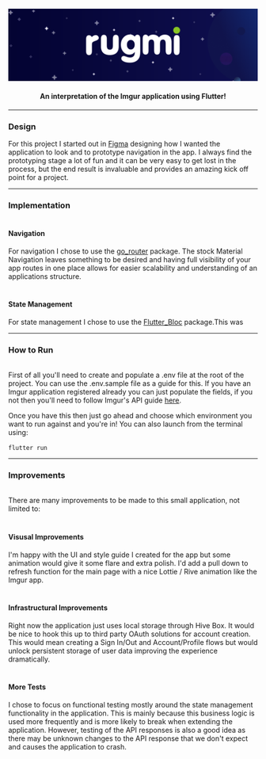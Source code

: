 <p align="center">
  <picture>
    <img src="./assets/images/repo_image.png">
  </picture>
  <h4 align="center">An interpretation of the Imgur application using Flutter!</h4>
</p>

---

### Design

For this project I started out in [Figma](https://www.figma.com/design/GV0LV0pmyXxfweXvBi6VYR/Rugmi-app?node-id=0-1&t=NIKVUKn1YVBNpHcI-1) designing how I wanted the application to look and to prototype navigation in the app. I always find the prototyping stage a lot of fun and it can be very easy to get lost in the process, but the end result is invaluable and provides an amazing kick off point for a project.

---

### Implementation

<div style="padding: 1px"></div>

#### Navigation

For navigation I chose to use the [go_router](<[https](https://pub.dev/packages/go_router)://pub.dev/packages/flutter_bloc>) package. The stock Material Navigation leaves something to be desired and having full visibility of your app routes in one place allows for easier scalability and understanding of an applications structure.

<div style="padding: 3px"></div>

#### State Management

For state management I chose to use the [Flutter_Bloc](https://pub.dev/packages/flutter_bloc) package.This was

---

### How to Run

<div style="padding: 1px"></div>

First of all you'll need to create and populate a .env file at the root of the project. You can use the .env.sample file as a guide for this. If you have an Imgur application registered already you can just populate the fields, if you not then you'll need to follow Imgur's API guide [here](https://apidocs.imgur.com/).

Once you have this then just go ahead and choose which environment you want to run against and you're in! You can also launch from the terminal using:

```#bash
flutter run
```

---

### Improvements

<div style="padding: 1px"></div>

There are many improvements to be made to this small application, not limited to:

<div style="padding: 3px"></div>

#### Visusal Improvements

I'm happy with the UI and style guide I created for the app but some animation would give it some flare and extra polish. I'd add a pull down to refresh function for the main page with a nice Lottie / Rive animation like the Imgur app.

<div style="padding: 3px"></div>

#### Infrastructural Improvements

Right now the application just uses local storage through Hive Box. It would be nice to hook this up to third party OAuth solutions for account creation. This would mean creating a Sign In/Out and Account/Profile flows but would unlock persistent storage of user data improving the experience dramatically.

<div style="padding: 3px"></div>

#### More Tests

I chose to focus on functional testing mostly around the state management functionality in the application. This is mainly because this business logic is used more frequently and is more likely to break when extending the application. However, testing of the API responses is also a good idea as there may be unknown changes to the API response that we don't expect and causes the application to crash.
